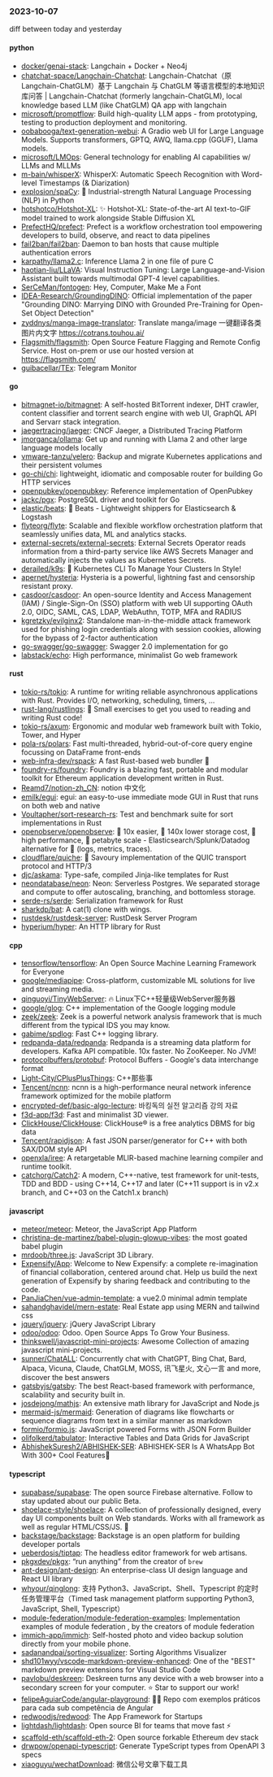 ### 2023-10-07
diff between today and yesterday

#### python
* [docker/genai-stack](https://github.com/docker/genai-stack): Langchain + Docker + Neo4j
* [chatchat-space/Langchain-Chatchat](https://github.com/chatchat-space/Langchain-Chatchat): Langchain-Chatchat（原Langchain-ChatGLM）基于 Langchain 与 ChatGLM 等语言模型的本地知识库问答 | Langchain-Chatchat (formerly langchain-ChatGLM), local knowledge based LLM (like ChatGLM) QA app with langchain
* [microsoft/promptflow](https://github.com/microsoft/promptflow): Build high-quality LLM apps - from prototyping, testing to production deployment and monitoring.
* [oobabooga/text-generation-webui](https://github.com/oobabooga/text-generation-webui): A Gradio web UI for Large Language Models. Supports transformers, GPTQ, AWQ, llama.cpp (GGUF), Llama models.
* [microsoft/LMOps](https://github.com/microsoft/LMOps): General technology for enabling AI capabilities w/ LLMs and MLLMs
* [m-bain/whisperX](https://github.com/m-bain/whisperX): WhisperX: Automatic Speech Recognition with Word-level Timestamps (& Diarization)
* [explosion/spaCy](https://github.com/explosion/spaCy): 💫 Industrial-strength Natural Language Processing (NLP) in Python
* [hotshotco/Hotshot-XL](https://github.com/hotshotco/Hotshot-XL): ✨ Hotshot-XL: State-of-the-art AI text-to-GIF model trained to work alongside Stable Diffusion XL
* [PrefectHQ/prefect](https://github.com/PrefectHQ/prefect): Prefect is a workflow orchestration tool empowering developers to build, observe, and react to data pipelines
* [fail2ban/fail2ban](https://github.com/fail2ban/fail2ban): Daemon to ban hosts that cause multiple authentication errors
* [karpathy/llama2.c](https://github.com/karpathy/llama2.c): Inference Llama 2 in one file of pure C
* [haotian-liu/LLaVA](https://github.com/haotian-liu/LLaVA): Visual Instruction Tuning: Large Language-and-Vision Assistant built towards multimodal GPT-4 level capabilities.
* [SerCeMan/fontogen](https://github.com/SerCeMan/fontogen): Hey, Computer, Make Me a Font
* [IDEA-Research/GroundingDINO](https://github.com/IDEA-Research/GroundingDINO): Official implementation of the paper "Grounding DINO: Marrying DINO with Grounded Pre-Training for Open-Set Object Detection"
* [zyddnys/manga-image-translator](https://github.com/zyddnys/manga-image-translator): Translate manga/image 一键翻译各类图片内文字 https://cotrans.touhou.ai/
* [Flagsmith/flagsmith](https://github.com/Flagsmith/flagsmith): Open Source Feature Flagging and Remote Config Service. Host on-prem or use our hosted version at https://flagsmith.com/
* [guibacellar/TEx](https://github.com/guibacellar/TEx): Telegram Monitor

#### go
* [bitmagnet-io/bitmagnet](https://github.com/bitmagnet-io/bitmagnet): A self-hosted BitTorrent indexer, DHT crawler, content classifier and torrent search engine with web UI, GraphQL API and Servarr stack integration.
* [jaegertracing/jaeger](https://github.com/jaegertracing/jaeger): CNCF Jaeger, a Distributed Tracing Platform
* [jmorganca/ollama](https://github.com/jmorganca/ollama): Get up and running with Llama 2 and other large language models locally
* [vmware-tanzu/velero](https://github.com/vmware-tanzu/velero): Backup and migrate Kubernetes applications and their persistent volumes
* [go-chi/chi](https://github.com/go-chi/chi): lightweight, idiomatic and composable router for building Go HTTP services
* [openpubkey/openpubkey](https://github.com/openpubkey/openpubkey): Reference implementation of OpenPubkey
* [jackc/pgx](https://github.com/jackc/pgx): PostgreSQL driver and toolkit for Go
* [elastic/beats](https://github.com/elastic/beats): 🐠 Beats - Lightweight shippers for Elasticsearch & Logstash
* [flyteorg/flyte](https://github.com/flyteorg/flyte): Scalable and flexible workflow orchestration platform that seamlessly unifies data, ML and analytics stacks.
* [external-secrets/external-secrets](https://github.com/external-secrets/external-secrets): External Secrets Operator reads information from a third-party service like AWS Secrets Manager and automatically injects the values as Kubernetes Secrets.
* [derailed/k9s](https://github.com/derailed/k9s): 🐶 Kubernetes CLI To Manage Your Clusters In Style!
* [apernet/hysteria](https://github.com/apernet/hysteria): Hysteria is a powerful, lightning fast and censorship resistant proxy.
* [casdoor/casdoor](https://github.com/casdoor/casdoor): An open-source Identity and Access Management (IAM) / Single-Sign-On (SSO) platform with web UI supporting OAuth 2.0, OIDC, SAML, CAS, LDAP, WebAuthn, TOTP, MFA and RADIUS
* [kgretzky/evilginx2](https://github.com/kgretzky/evilginx2): Standalone man-in-the-middle attack framework used for phishing login credentials along with session cookies, allowing for the bypass of 2-factor authentication
* [go-swagger/go-swagger](https://github.com/go-swagger/go-swagger): Swagger 2.0 implementation for go
* [labstack/echo](https://github.com/labstack/echo): High performance, minimalist Go web framework

#### rust
* [tokio-rs/tokio](https://github.com/tokio-rs/tokio): A runtime for writing reliable asynchronous applications with Rust. Provides I/O, networking, scheduling, timers, ...
* [rust-lang/rustlings](https://github.com/rust-lang/rustlings): 🦀 Small exercises to get you used to reading and writing Rust code!
* [tokio-rs/axum](https://github.com/tokio-rs/axum): Ergonomic and modular web framework built with Tokio, Tower, and Hyper
* [pola-rs/polars](https://github.com/pola-rs/polars): Fast multi-threaded, hybrid-out-of-core query engine focussing on DataFrame front-ends
* [web-infra-dev/rspack](https://github.com/web-infra-dev/rspack): A fast Rust-based web bundler 🦀️
* [foundry-rs/foundry](https://github.com/foundry-rs/foundry): Foundry is a blazing fast, portable and modular toolkit for Ethereum application development written in Rust.
* [Reamd7/notion-zh_CN](https://github.com/Reamd7/notion-zh_CN): notion 中文化
* [emilk/egui](https://github.com/emilk/egui): egui: an easy-to-use immediate mode GUI in Rust that runs on both web and native
* [Voultapher/sort-research-rs](https://github.com/Voultapher/sort-research-rs): Test and benchmark suite for sort implementations in Rust
* [openobserve/openobserve](https://github.com/openobserve/openobserve): 🚀 10x easier, 🚀 140x lower storage cost, 🚀 high performance, 🚀 petabyte scale - Elasticsearch/Splunk/Datadog alternative for 🚀 (logs, metrics, traces).
* [cloudflare/quiche](https://github.com/cloudflare/quiche): 🥧 Savoury implementation of the QUIC transport protocol and HTTP/3
* [djc/askama](https://github.com/djc/askama): Type-safe, compiled Jinja-like templates for Rust
* [neondatabase/neon](https://github.com/neondatabase/neon): Neon: Serverless Postgres. We separated storage and compute to offer autoscaling, branching, and bottomless storage.
* [serde-rs/serde](https://github.com/serde-rs/serde): Serialization framework for Rust
* [sharkdp/bat](https://github.com/sharkdp/bat): A cat(1) clone with wings.
* [rustdesk/rustdesk-server](https://github.com/rustdesk/rustdesk-server): RustDesk Server Program
* [hyperium/hyper](https://github.com/hyperium/hyper): An HTTP library for Rust

#### cpp
* [tensorflow/tensorflow](https://github.com/tensorflow/tensorflow): An Open Source Machine Learning Framework for Everyone
* [google/mediapipe](https://github.com/google/mediapipe): Cross-platform, customizable ML solutions for live and streaming media.
* [qinguoyi/TinyWebServer](https://github.com/qinguoyi/TinyWebServer): 🔥 Linux下C++轻量级WebServer服务器
* [google/glog](https://github.com/google/glog): C++ implementation of the Google logging module
* [zeek/zeek](https://github.com/zeek/zeek): Zeek is a powerful network analysis framework that is much different from the typical IDS you may know.
* [gabime/spdlog](https://github.com/gabime/spdlog): Fast C++ logging library.
* [redpanda-data/redpanda](https://github.com/redpanda-data/redpanda): Redpanda is a streaming data platform for developers. Kafka API compatible. 10x faster. No ZooKeeper. No JVM!
* [protocolbuffers/protobuf](https://github.com/protocolbuffers/protobuf): Protocol Buffers - Google's data interchange format
* [Light-City/CPlusPlusThings](https://github.com/Light-City/CPlusPlusThings): C++那些事
* [Tencent/ncnn](https://github.com/Tencent/ncnn): ncnn is a high-performance neural network inference framework optimized for the mobile platform
* [encrypted-def/basic-algo-lecture](https://github.com/encrypted-def/basic-algo-lecture): 바킹독의 실전 알고리즘 강의 자료
* [f3d-app/f3d](https://github.com/f3d-app/f3d): Fast and minimalist 3D viewer.
* [ClickHouse/ClickHouse](https://github.com/ClickHouse/ClickHouse): ClickHouse® is a free analytics DBMS for big data
* [Tencent/rapidjson](https://github.com/Tencent/rapidjson): A fast JSON parser/generator for C++ with both SAX/DOM style API
* [openxla/iree](https://github.com/openxla/iree): A retargetable MLIR-based machine learning compiler and runtime toolkit.
* [catchorg/Catch2](https://github.com/catchorg/Catch2): A modern, C++-native, test framework for unit-tests, TDD and BDD - using C++14, C++17 and later (C++11 support is in v2.x branch, and C++03 on the Catch1.x branch)

#### javascript
* [meteor/meteor](https://github.com/meteor/meteor): Meteor, the JavaScript App Platform
* [christina-de-martinez/babel-plugin-glowup-vibes](https://github.com/christina-de-martinez/babel-plugin-glowup-vibes): the most goated babel plugin
* [mrdoob/three.js](https://github.com/mrdoob/three.js): JavaScript 3D Library.
* [Expensify/App](https://github.com/Expensify/App): Welcome to New Expensify: a complete re-imagination of financial collaboration, centered around chat. Help us build the next generation of Expensify by sharing feedback and contributing to the code.
* [PanJiaChen/vue-admin-template](https://github.com/PanJiaChen/vue-admin-template): a vue2.0 minimal admin template
* [sahandghavidel/mern-estate](https://github.com/sahandghavidel/mern-estate): Real Estate app using MERN and tailwind css
* [jquery/jquery](https://github.com/jquery/jquery): jQuery JavaScript Library
* [odoo/odoo](https://github.com/odoo/odoo): Odoo. Open Source Apps To Grow Your Business.
* [thinkswell/javascript-mini-projects](https://github.com/thinkswell/javascript-mini-projects): Awesome Collection of amazing javascript mini-projects.
* [sunner/ChatALL](https://github.com/sunner/ChatALL): Concurrently chat with ChatGPT, Bing Chat, Bard, Alpaca, Vicuna, Claude, ChatGLM, MOSS, 讯飞星火, 文心一言 and more, discover the best answers
* [gatsbyjs/gatsby](https://github.com/gatsbyjs/gatsby): The best React-based framework with performance, scalability and security built in.
* [josdejong/mathjs](https://github.com/josdejong/mathjs): An extensive math library for JavaScript and Node.js
* [mermaid-js/mermaid](https://github.com/mermaid-js/mermaid): Generation of diagrams like flowcharts or sequence diagrams from text in a similar manner as markdown
* [formio/formio.js](https://github.com/formio/formio.js): JavaScript powered Forms with JSON Form Builder
* [olifolkerd/tabulator](https://github.com/olifolkerd/tabulator): Interactive Tables and Data Grids for JavaScript
* [AbhishekSuresh2/ABHISHEK-SER](https://github.com/AbhishekSuresh2/ABHISHEK-SER): ABHISHEK-SER Is A WhatsApp Bot With 300+ Cool Features🎯

#### typescript
* [supabase/supabase](https://github.com/supabase/supabase): The open source Firebase alternative. Follow to stay updated about our public Beta.
* [shoelace-style/shoelace](https://github.com/shoelace-style/shoelace): A collection of professionally designed, every day UI components built on Web standards. Works with all framework as well as regular HTML/CSS/JS. 🥾
* [backstage/backstage](https://github.com/backstage/backstage): Backstage is an open platform for building developer portals
* [ueberdosis/tiptap](https://github.com/ueberdosis/tiptap): The headless editor framework for web artisans.
* [pkgxdev/pkgx](https://github.com/pkgxdev/pkgx): “run anything” from the creator of `brew`
* [ant-design/ant-design](https://github.com/ant-design/ant-design): An enterprise-class UI design language and React UI library
* [whyour/qinglong](https://github.com/whyour/qinglong): 支持 Python3、JavaScript、Shell、Typescript 的定时任务管理平台（Timed task management platform supporting Python3, JavaScript, Shell, Typescript）
* [module-federation/module-federation-examples](https://github.com/module-federation/module-federation-examples): Implementation examples of module federation , by the creators of module federation
* [immich-app/immich](https://github.com/immich-app/immich): Self-hosted photo and video backup solution directly from your mobile phone.
* [sadanandpai/sorting-visualizer](https://github.com/sadanandpai/sorting-visualizer): Sorting Algorithms Visualizer
* [shd101wyy/vscode-markdown-preview-enhanced](https://github.com/shd101wyy/vscode-markdown-preview-enhanced): One of the "BEST" markdown preview extensions for Visual Studio Code
* [pavlobu/deskreen](https://github.com/pavlobu/deskreen): Deskreen turns any device with a web browser into a secondary screen for your computer. ⭐️ Star to support our work!
* [felipeAguiarCode/angular-playground](https://github.com/felipeAguiarCode/angular-playground): 👨‍💻 Repo com exemplos práticos para cada sub competência de Angular
* [redwoodjs/redwood](https://github.com/redwoodjs/redwood): The App Framework for Startups
* [lightdash/lightdash](https://github.com/lightdash/lightdash): Open source BI for teams that move fast ⚡️
* [scaffold-eth/scaffold-eth-2](https://github.com/scaffold-eth/scaffold-eth-2): Open source forkable Ethereum dev stack
* [drwpow/openapi-typescript](https://github.com/drwpow/openapi-typescript): Generate TypeScript types from OpenAPI 3 specs
* [xiaoguyu/wechatDownload](https://github.com/xiaoguyu/wechatDownload): 微信公号文章下载工具
